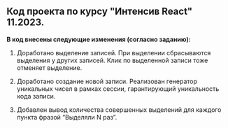## Код проекта по курсу "Интенсив React" 11.2023.

**В код внесены следующие изменения (согласно заданию):**

1. Доработано выделение записей. При выделении сбрасываются выделения у других записей. Клик по выделенной записи тоже отменяет выделение.

2. Доработано создание новой записи. Реализован генератор уникальных чисел в рамках сессии, гарантирующий уникальность кода записи.

3. Добавлен вывод количества совершенных выделений для каждого пункта фразой “Выделяли N раз”.
